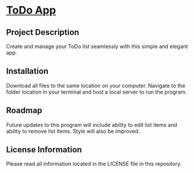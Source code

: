 # <a href="https://akabor.github.io/ToDo-App/">ToDo App</a>
## Project Description

Create and manage your ToDo list seamlessly with this simple and elegant app.

## Installation

Download all files to the same location on your computer. Navigate to the folder location in your terminal and host a local server to run the program.

## Roadmap

Future updates to this program will include ability to edit list items and ability to remove list items. Style will also be improved.

## License Information

Please read all information located in the LICENSE file in this repository.
